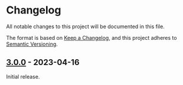 # Changelog

All notable changes to this project will be documented in this file.

The format is based on [Keep a Changelog](https://keepachangelog.com/en/1.0.0/),
and this project adheres to [Semantic Versioning](https://semver.org/spec/v2.0.0.html).

## [3.0.0] - 2023-04-16
Initial release.

[3.0.0]: https://github.com/sclabs/scootbot3.0/releases/tag/v3.0.0
